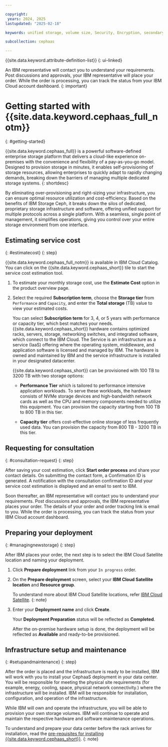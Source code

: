 ```yaml
---

copyright:
 years: 2024, 2025
lastupdated: "2025-02-18"

keywords: unified storage, volume size, Security, Encryption, secondary storage, mount storage, provision storage, cost estimation

subcollection: cephaas

---
```

{{site.data.keyword.attribute-definition-list}}
{: ui-linked}

An IBM representative will contact you to understand your requirements. Post discussions and approvals, your IBM representative will place your order. While the order is processing, you can track the status from your IBM Cloud account dashboard.
{: important}

# Getting started with {{site.data.keyword.cephaas_full_notm}}
{: #getting-started}

{{site.data.keyword.cephaas_full}} is a powerful software-defined enterprise storage platform that delivers a cloud-like experience on-premises with the convenience and flexibility of a pay-as-you-go model. Designed to provision storage in minutes, it enables self-provisioning of storage resources, allowing enterprises to quickly adapt to rapidly changing demands, breaking down the barriers of managing multiple dedicated storage systems.
{: shortdesc}

By eliminating over-provisioning and right-sizing your infrastructure, you can ensure optimal resource utilization and cost-efficiency. Based on the benefits of IBM Storage Ceph, it breaks down the silos of dedicated, proprietary storage infrastructure and software, offering unified support for multiple protocols across a single platform. With a seamless, single point of management, it simplifies operations, giving you control over your entire storage environment from one interface.


## Estimating service cost
{: #estimatecost}
{: step}

{{site.data.keyword.cephaas_full_notm}} is available in IBM Cloud Catalog. You can click on the {{site.data.keyword.cephaas_short}} tile to start the service cost estimation tool.

1. To estimate your monthly storage cost, use the **Estimate Cost** option in the product overview page.

2. Select the required **Subscription term**, choose the **Storage tier** from `Performance` and `Capacity`, and enter the **Total storage** (TB) value to view your estimated costs.

    You can select **Subscription term** for 3, 4, or 5 years with performance or capacity tier, which best matches your needs. {{site.data.keyword.cephaas_short}} hardware contains optimized racks, servers, storage, networking switches, and integrated software, which connect to the IBM Cloud. The Service is an infrastructure as a service (IaaS) offering where the operating system, middleware, and application software is licensed and managed by IBM. The hardware is owned and maintained by IBM and the service infrastructure is installed in your designated datacenter.

    {{site.data.keyword.cephaas_short}} can be provisioned with 100 TB to 3200 TB with two storage options:

    - **Performance Tier** which is tailored to performance intensive application workloads. To serve these workloads, the hardware consists of NVMe storage devices and high-bandwidth network cards as well as the CPU and memory components needed to utilize this equipment. You can provision the capacity starting from 100 TB to 800 TB in this tier.

    - **Capacity tier** offers cost-effective online storage of less frequently used data. You can provision the capacity from 800 TB - 3200 TB in this tier.



## Requesting for consultation
{: #consultation-request}
{: step}

After saving your cost estimation, click **Start order process** and share your contact details. On submitting the contact form, a Confirmation ID is generated. A notification with the consultation confirmation ID and your service cost estimation is displayed and an email to sent to IBM.

Soon thereafter, an IBM representative will contact you to understand your requirements. Post discussions and approvals, the IBM representative places your order. The details of your order and order tracking link is email to you. While the order is processing, you can track the status from your IBM Cloud account dashboard.


## Preparing your deployment
{: #managingnewstorage}
{: step}



After IBM places your order, the next step is to select the IBM Cloud Satellite location and naming your deployment.

1. Click **Prepare deployment** link from your `In progress` order.
2. On the **Prepare deployment** screen, select your **IBM Cloud Satellite location** and **Resource group**.

    To understand more about IBM Cloud Satellite locations, refer [IBM Cloud Satellite](/https://test.cloud.ibm.com/satellite/overview).
    {: note}

3. Enter your **Deployment name** and click **Create**.

    Your **Deployment Preparation** status will be reflected as **Completed**.

    After the on-premise hardware setup is done, the deployment will be reflected as **Available** and ready-to-be provisioned.


## Infrastructure setup and maintenance
{: #setupandmaintenance}
{: step}

After the order is placed and the infrastructure is ready to be installed, IBM will work with you to install your CephaaS deployment in your data center. You will be responsible for meeting the physical site requirements (for example, energy, cooling, space, physical network connectivity.) where the infrastructure will be installed. IBM will be responsible for installation, configuration, and operation of the infrastructure.

While IBM will own and operate the infrastructure, you will be able to provision your own storage volumes. IBM will continue to operate and maintain the respective hardware and software maintenance operations.

To understand and prepare your data center before the rack arrives for installation, read the [pre-requisites for installing {{site.data.keyword.cephaas_short}}](/docs/cephaas?topic=cephaas-pre_installation_checklist).
{: note}
